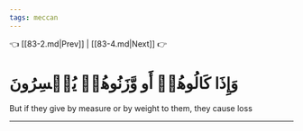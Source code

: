 ```yaml
---
tags: meccan
---
```


👈 [[83-2.md|Prev]] | [[83-4.md|Next]] 👉

# وَإِذَا كَالُوهُمۡ أَو وَّزَنُوهُمۡ يُخۡسِرُونَ

But if they give by measure or by weight to them, they cause loss

---

